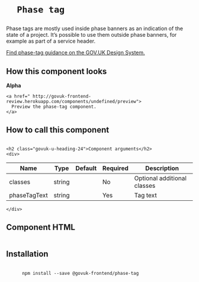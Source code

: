 
  

  

  <h1 class="govuk-u-heading-36">
    
      Phase tag
    
  </h1>

  <p class="govuk-u-core-24">
    
  Phase tags are mostly used inside phase banners as an indication of the state of a project. It’s possible to use them outside phase banners, for example as part of a service header.

  </p>

  <p class="govuk-u-copy-19">
    <a href="
  http://www.linktodesignsystem.com
">
      Find phase-tag guidance on the GOV.UK Design System.
    </a>
  </p>

  <h2 class="govuk-u-heading-24">How this component looks</h2>
  <div>
    
      


  <strong class="govuk-c-phase-tag "> Alpha</strong>



    
  </div>

  <p class="govuk-u-copy-19">
    
    <a href=" http://govuk-frontend-review.herokuapp.com/components/undefined/preview">
      Preview the phase-tag component.
    </a>
  </p>

  <h2 class="govuk-u-heading-24">How to call this component</h2>
  <pre><code></code></pre>

  
    <h2 class="govuk-u-heading-24">Component arguments</h2>
    <div>
      
<!-- TODO: Use the table macro here and pass it component argument data -->
| Name              | Type    | Default | Required  | Description
|---                |---      |---      |---        |---
| classes           | string  |         | No        | Optional additional classes
| phaseTagText      | string  |         | Yes       | Tag text

    </div>
  

  <h2 class="govuk-u-heading-24">Component HTML</h2>
  <pre><code></code></pre>

  
  <h2 class="govuk-u-heading-24">Installation</h2>
  <pre>
    <code>
      npm install --save @govuk-frontend/phase-tag
    </code>
  </pre>
  



